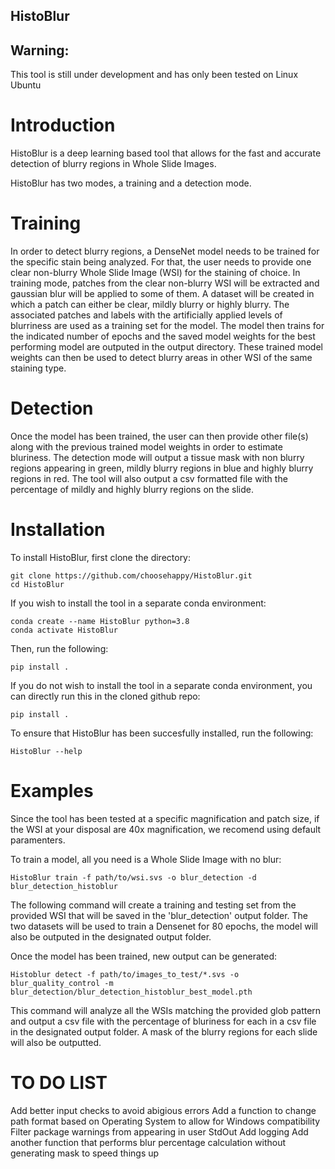 ## HistoBlur

## Warning:
This tool is still under development and has only been tested on Linux Ubuntu


# Introduction

HistoBlur is a deep learning based tool that allows for the fast and accurate detection of blurry regions in Whole Slide Images.

HistoBlur has two modes, a training and a detection mode. 


# Training

In order to detect blurry regions, a DenseNet model needs to be trained for the specific stain being analyzed.
For that, the user needs to provide one clear non-blurry Whole Slide Image (WSI) for the staining of choice.
In training mode, patches from the clear non-blurry WSI will be extracted and gaussian blur will be applied to some of them. A dataset will be created
in which a patch can either be clear, mildly blurry or highly blurry. The associated patches and labels with the artificially applied levels of blurriness
are used as a training set for the model.
The model then trains for the indicated number of epochs and the saved model weights for the best performing model are outputed in the output directory.
These trained model weights can then be used to detect blurry areas in other WSI of the same staining type.

# Detection

Once the model has been trained, the user can then provide other file(s) along with the previous trained model weights in order to estimate bluriness.
The detection mode will output a tissue mask with non blurry regions appearing in green, mildly blurry regions in blue and highly blurry regions in red.
The tool will also output a csv formatted file with the percentage of mildly and highly blurry regions on the slide.

# Installation

To install HistoBlur, first clone the directory:

```
git clone https://github.com/choosehappy/HistoBlur.git
cd HistoBlur
```

If you wish to install the tool in a separate conda environment:

```
conda create --name HistoBlur python=3.8
conda activate HistoBlur
```

Then, run the following:

```
pip install .
```

If you do not wish to install the tool in a separate conda environment, you can directly run this in the cloned github repo:

```
pip install .
```

To ensure that HistoBlur has been succesfully installed, run the following:

```
HistoBlur --help
```

# Examples

Since the tool has been tested at a specific magnification and patch size, if the WSI at your disposal are 40x magnification, we recomend using
default paramenters.

To train a model, all you need is a Whole Slide Image with no blur:
```
HistoBlur train -f path/to/wsi.svs -o blur_detection -d blur_detection_histoblur
```

The following command will create a training and testing set from the provided WSI that will be saved in the 'blur_detection' output folder.
The two datasets will be used to train a Densenet for 80 epochs, the model will also be outputed in the designated output folder.

Once the model has been trained, new output can be generated:

```
Histoblur detect -f path/to/images_to_test/*.svs -o blur_quality_control -m blur_detection/blur_detection_histoblur_best_model.pth
```

This command will analyze all the WSIs matching the provided glob pattern and output a csv file with the percentage of bluriness for each
in a csv file in the designated output folder. A mask of the blurry regions for each slide will also be outputted.


# TO DO LIST

Add better input checks to avoid abigious errors
Add a function to change path format based on Operating System to allow for Windows compatibility
Filter package warnings from appearing in user StdOut
Add logging
Add another function that performs blur percentage calculation without generating mask to speed things up


